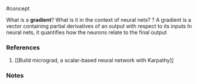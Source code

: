 #concept


What is a **gradient**? What is it in the context of neural nets?
?
A gradient is a vector containing partial derivatives of an output with respect to its inputs
In neural nets, it quantifies how the neurons relate to the final output
### References
1. [[Build micrograd, a scalar-based neural network with Karpathy]]
<!--LEARN:Dt7WNTJn-->

### Notes




